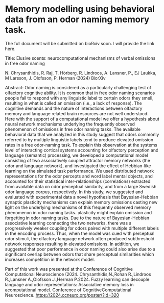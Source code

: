 # Memory modelling using behavioral data from an odor naming memory task. 

The full document will be submitted on bioRxiv soon. I will provide the link here.

Title: Elusive scents: neurocomputational mechanisms  of verbal omissions in free odor naming 

N. Chrysanthidis, R. Raj, T. Hörberg, R. Lindroos, A. Lansner, P., EJ Laukka, M Larsson, J. Olofsson, P. Herman (2024) BiorXiv

Abstract: Odor naming is considered as a particularly challenging test of olfactory cognitive ability. It is common that in free odor naming scenarios people fail to respond with any linguistic label to certain odors they smell, resulting in what is called an omission (i.e., a lack of response). The cognitive demands and the nature of interactions between olfactory memory and language related brain resources are not well understood. Here with the support of a computational model we offer a hypothesis about neural network mechanisms underlying the frequently observed phenomenon of omissions in free odor naming tasks. The available behavioral data that we analyzed in this study suggest that odors commonly referred to by multiple linguistic labels tend to produce elevated omission rates in a free odor-naming task. To explain this observation at the systems level of interacting cortical systems accounting for olfactory perception and language (semantic) processing, we developed a computational model consisting of two associatively coupled attractor memory networks (the odor and language network), and investigated the effect of Hebbian-like learning on the simulated task performance. We used distributed network representations for the odor percepts and word label mental objects, and accounted for their statistical inter-relationships (correlations) extracted from available data on odor perceptual similarity, and from a large Swedish odor language corpus, respectively. In this study, we suggested and evaluated with experimental data a novel hypothesis that Bayesian-Hebbian synaptic plasticity mechanisms can explain memory omissions casting new light on the underlying mechanisms of this frequently observed memory phenomenon in odor naming tasks. plasticity might explain omission and forgetting in odor naming tasks. Due to the nature of Bayesian-Hebbian associative learning connecting the two networks, there was a progressively weaker coupling for odors paired with multiple different labels in the encoding process. Thus, when the model was cued with perceptual odor stimuli, the olfactory language network often produced subthreshold network responses resulting in elevated omissions. In addition, we suggested that poor performance in odor naming could also arise due to a significant  overlap between odors that share perceptual similarities which increases competition in the network model.


Part of this work was presented at the Conference of Cognitive Computational Neuroscience (2024.
Chrysanthidis,N.,Rohan R.,Lindroos R.,Lansner A.,Olofsson J.,Herman P.2024. Fuzzy learning can decouple language
and odor representations: Associative memory loss in acomputational model. Conference of CognitiveComputational
Neuroscience. https://2024.ccneuro.org/poster/?id=320
